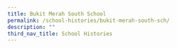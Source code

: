 ```yaml
---
title: Bukit Merah South School
permalink: /school-histories/bukit-merah-south-sch/
description: ""
third_nav_title: School Histories
---
```


